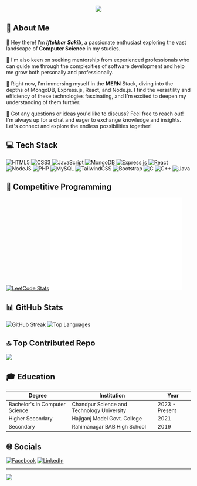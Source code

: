 <p align="center">
 <img src="https://github.com/SAKIB797/sakib797/assets/99905109/d76225c9-87d1-4f0c-88d8-38c02898beab" style=" width: 20%;">
</p>

## 💫 About Me   
👋 Hey there! I'm **_Iftekhar Sakib_**, a passionate enthusiast exploring the vast landscape of **Computer Science** in my studies.<!-- I'm deeply interested in various technologies and their applications. I'm currently on the lookout for collaboration opportunities in Open Source Projects, as I believe in the power of teamwork and collective learning.-->

🤝 I'm also keen on seeking mentorship from experienced professionals who can guide me through the complexities of software development and help me grow both personally and professionally. 

🌱 Right now, I'm immersing myself in the **MERN** Stack, diving into the depths of MongoDB, Express.js, React, and Node.js. I find the versatility and efficiency of these technologies fascinating, and I'm excited to deepen my understanding of them further. 

💬 Got any questions or ideas you'd like to discuss? Feel free to reach out! I'm always up for a chat and eager to exchange knowledge and insights. Let's connect and explore the endless possibilities together! 

## 💻 Tech Stack
![HTML5](https://img.shields.io/badge/html5-%23E34F26.svg?style=for-the-badge&logo=html5&logoColor=white) ![CSS3](https://img.shields.io/badge/css3-%231572B6.svg?style=for-the-badge&logo=css3&logoColor=white) ![JavaScript](https://img.shields.io/badge/javascript-%23323330.svg?style=for-the-badge&logo=javascript&logoColor=%23F7DF1E)  ![MongoDB](https://img.shields.io/badge/MongoDB-%234ea94b.svg?style=for-the-badge&logo=mongodb&logoColor=white) ![Express.js](https://img.shields.io/badge/express.js-%23404d59.svg?style=for-the-badge&logo=express&logoColor=%2361DAFB) ![React](https://img.shields.io/badge/react-%2320232a.svg?style=for-the-badge&logo=react&logoColor=%2361DAFB) ![NodeJS](https://img.shields.io/badge/node.js-6DA55F?style=for-the-badge&logo=node.js&logoColor=white) ![PHP](https://img.shields.io/badge/php-%23777BB4.svg?style=for-the-badge&logo=php&logoColor=white) ![MySQL](https://img.shields.io/badge/mysql-%230074A3.svg?style=for-the-badge&logo=mysql&logoColor=white)  ![TailwindCSS](https://img.shields.io/badge/tailwindcss-%2338B2AC.svg?style=for-the-badge&logo=tailwind-css&logoColor=white) ![Bootstrap](https://img.shields.io/badge/bootstrap-%238511FA.svg?style=for-the-badge&logo=bootstrap&logoColor=white) <!-- ![Figma](https://img.shields.io/badge/figma-%23F24E1E.svg?style=for-the-badge&logo=figma&logoColor=white) -->  ![C](https://img.shields.io/badge/C-%2300599C.svg?style=for-the-badge&logo=c&logoColor=white) ![C++](https://img.shields.io/badge/C++-%2300599C.svg?style=for-the-badge&logo=c%2B%2B&logoColor=white)    ![Java](https://img.shields.io/badge/Java-%23007396.svg?style=for-the-badge&logo=java&logoColor=white) 
  

## 🏅 Competitive Programming
<a href="https://leetcode.com/u/ihSakib" target="_blank"><img src="https://leetcard.jacoblin.cool/ihSakib?theme=dark&font=Noto%20Sans%20Tirhuta&ext=activity" alt="LeetCode Stats"  height="250px"></a> <a href="https://codeforces.com/profile/SAKIB797"  target="_blank"><img src="https://raw.githubusercontent.com/sakib797/cf-stats/main/output/light_card.svg#gh-dark-mode-only" alt="Codeforces Stats" height="253px"></a>

## 📊 GitHub Stats
<!-- ![](https://github-readme-stats.vercel.app/api?username=SAKIB797&theme=react&hide_border=false&include_all_commits=false&count_private=true) -->
 <img  style="height: 180px;" src="https://github-readme-streak-stats.herokuapp.com/?user=SAKIB797&theme=react&hide_border=false" alt="GitHub Streak"> <img style="height: 180px;"
        src="https://github-readme-stats.vercel.app/api/top-langs/?username=ihSakib&theme=react&hide_border=false&include_all_commits=false&count_private=true&layout=compact"
        alt="Top Languages">

## 🔝 Top Contributed Repo
![](https://github-contributor-stats.vercel.app/api?username=ihSakib&limit=5&theme=dark&combine_all_yearly_contributions=true)

## 🎓 Education

| Degree        | Institution                      | Year            |
| ------------- | -------------------------------- | --------------- |
| Bachelor's in Computer Science | Chandpur Science and Technology University   | 2023 - Present |
| Higher Secondary | Hajiganj Model Govt. College | 2021 |
| Secondary | Rahimanagar BAB High School | 2019 |


## 🌐 Socials
[![Facebook](https://img.shields.io/badge/Facebook-%231877F2.svg?logo=Facebook&logoColor=white)](https://facebook.com/SAKIB797) [![LinkedIn](https://img.shields.io/badge/LinkedIn-%230077B5.svg?logo=linkedin&logoColor=white)](https://linkedin.com/in/ihSakib) 

---

[![](https://visitcount.itsvg.in/api?id=SAKIB797&icon=0&color=0)](https://visitcount.itsvg.in)
